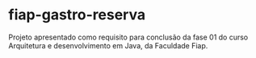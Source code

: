 # fiap-gastro-reserva
Projeto apresentado como requisito para conclusão da fase 01 do curso Arquitetura e desenvolvimento em Java, da Faculdade Fiap.    
